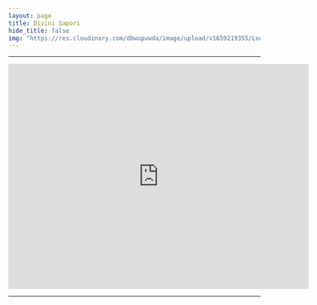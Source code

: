```yaml
---
layout: page
title: Divini Sapori
hide_title: false
img: "https://res.cloudinary.com/dbwupuwda/image/upload/v1659219355/Locali/divinisapori.png"
---
```

---
<center>
<a href="tel:0545970106" title="Numero telefono">
 <span class="fa-stack fa-lg">
    <i class="fas fa-circle fa-stack-2x"></i>
    <i class="fas fa-phone fa-stack-1x fa-inverse fa-flip-horizontal"></i>
 </span>
</a>

<a href="https://www.facebook.com/profile.php?id=100041691231000" title="Pagina Facebook" target="_blank" rel="noopener">
  <span class="fa-stack fa-lg">
      <i class="fas fa-circle fa-stack-2x"></i>
      <i class="fab fa-facebook fa-stack-1x fa-inverse"></i>
  </span>
</a>
</center>

<p><center><iframe src="https://www.google.com/maps/embed?pb=!1m18!1m12!1m3!1d2848.3916380826195!2d11.828151515727926!3d44.44564000884423!2m3!1f0!2f0!3f0!3m2!1i1024!2i768!4f13.1!3m3!1m2!1s0x477e1c1bd5e76317%3A0x5fcaf076800887a7!2sDivini%20Sapori!5e0!3m2!1sit!2sit!4v1661952318936!5m2!1sit!2sit" width="600" height="450" style="border:0;" allowfullscreen="" loading="lazy" referrerpolicy="no-referrer-when-downgrade"></iframe></center></p>

---